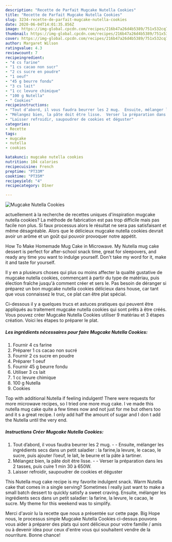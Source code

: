 ```yaml
---
description: "Recette de Parfait Mugcake Nutella Cookies"
title: "Recette de Parfait Mugcake Nutella Cookies"
slug: 3234-recette-de-parfait-mugcake-nutella-cookies
date: 2020-06-04T14:01:35.856Z
image: https://img-global.cpcdn.com/recipes/216b47a26d4b5389/751x532cq70/mugcake-nutella-cookies-photo-principale-de-la-recette.jpg
thumbnail: https://img-global.cpcdn.com/recipes/216b47a26d4b5389/751x532cq70/mugcake-nutella-cookies-photo-principale-de-la-recette.jpg
cover: https://img-global.cpcdn.com/recipes/216b47a26d4b5389/751x532cq70/mugcake-nutella-cookies-photo-principale-de-la-recette.jpg
author: Margaret Wilson
ratingvalue: 4.3
reviewcount: 7
recipeingredient:
- "4 cs farine"
- "1 cs cacao non sucr"
- "2 cs sucre en poudre"
- "1 oeuf"
- "45 g beurre fondu"
- "3 cs lait"
- "1 cc levure chimique"
- "100 g Nutella"
- " Cookies"
recipeinstructions:
- "Tout d’abord, il vous faudra beurrer les 2 mug.  Ensuite, mélanger les ingrédients secs dans un petit saladier : la farine,la levure, le cacao, le sucre, puis ajouter l’oeuf, le lait, le beurre et la pâte à tartiner."
- "Mélangez bien, la pâte doit être lisse.  Verser la préparation dans les 2 tasses, puis cuire 1 min 30 à 650W."
- "Laisser refroidir, saupoudrer de cookies et déguster"
categories:
- Recette
tags:
- mugcake
- nutella
- cookies

katakunci: mugcake nutella cookies 
nutrition: 104 calories
recipecuisine: French
preptime: "PT33M"
cooktime: "PT35M"
recipeyield: "4"
recipecategory: Dîner

---
```



![Mugcake Nutella Cookies](https://img-global.cpcdn.com/recipes/216b47a26d4b5389/751x532cq70/mugcake-nutella-cookies-photo-principale-de-la-recette.jpg)

actuellement à la recherche de recettes uniques d'inspiration mugcake nutella cookies? La méthode de fabrication est pas trop difficile mais pas facile non plus. Si faux processus alors le résultat ne sera pas satisfaisant et même désagréable. Alors que le délicieux mugcake nutella cookies devrait avoir un arôme et un goût qui pouvoir provoquer notre appétit.

How To Make Homemade Mug Cake in Microwave. My Nutella mug cake dessert is perfect for after-school snack time, great for sleepovers, and ready any time you want to indulge yourself. Don&#39;t take my word for it, make it and taste for yourself.

Il y en a plusieurs choses qui plus ou moins affecter la qualité gustative de mugcake nutella cookies, commençant à partir du type de matériau, puis élection fraîche jusqu'à comment créer et sers le. Pas besoin de déranger si préparez un bon mugcake nutella cookies délicieux dans house, car tant que vous connaissez le truc, ce plat can être plat spécial.


Ci-dessous il y a quelques trucs et astuces pratiques qui peuvent être appliqués au traitement mugcake nutella cookies qui sont prêts à être créés. Vous pouvez créer Mugcake Nutella Cookies utiliser 9 matériau et 3 étapes création. Voici les étapes to préparer le plat.

<!--inarticleads1-->

##### Les ingrédients nécessaires pour faire Mugcake Nutella Cookies:

1. Fournir 4 cs farine
1. Préparer 1 cs cacao non sucré
1. Fournir 2 cs sucre en poudre
1. Préparer 1 oeuf
1. Fournir 45 g beurre fondu
1. Utiliser 3 cs lait
1.  1 cc levure chimique
1.  100 g Nutella
1.   Cookies


Top with additional Nutella if feeling indulgent! There were requests for more microwave recipes, so I tried one more mug cake. I ve made this nutella mug cake quite a few times now and not just for me but others too and it s a great recipe. I only add half the amount of sugar and I don t add the Nutella until the very end. 

<!--inarticleads2-->

##### Instructions Créer Mugcake Nutella Cookies:

1. Tout d’abord, il vous faudra beurrer les 2 mug. -  - Ensuite, mélanger les ingrédients secs dans un petit saladier : la farine,la levure, le cacao, le sucre, puis ajouter l’oeuf, le lait, le beurre et la pâte à tartiner.
1. Mélangez bien, la pâte doit être lisse. -  - Verser la préparation dans les 2 tasses, puis cuire 1 min 30 à 650W.
1. Laisser refroidir, saupoudrer de cookies et déguster


This Nutella mug cake recipe is my favorite indulgent snack. Warm Nutella cake that comes in a single serving? Sometimes I really just want to make a small batch dessert to quickly satisfy a sweet craving. Ensuite, mélanger les ingrédients secs dans un petit saladier: la farine, la levure, le cacao, le sucre. My theme for this weekend was to simplify. 


Merci d'avoir lu la recette que nous a présentée sur cette page. Big Hope nous, le processus simple Mugcake Nutella Cookies ci-dessus pouvons vous aider à préparer des plats qui sont délicieux pour votre famille / amis ou à devenir idea pour ceux d'entre vous qui souhaitent vendre de la nourriture. Bonne chance!
